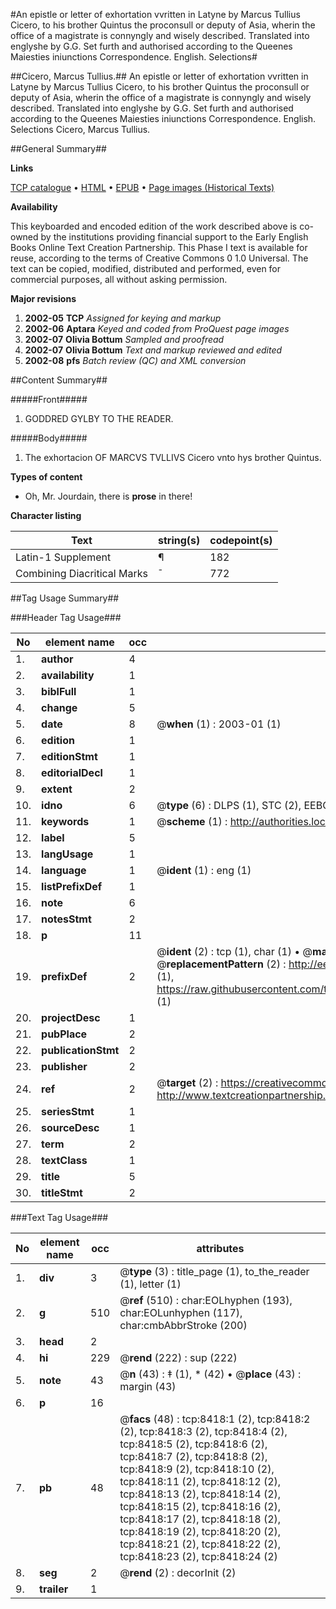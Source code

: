 #An epistle or letter of exhortation vvritten in Latyne by Marcus Tullius Cicero, to his brother Quintus the proconsull or deputy of Asia, wherin the office of a magistrate is connyngly and wisely described. Translated into englyshe by G.G. Set furth and authorised according to the Queenes Maiesties iniunctions Correspondence. English. Selections#

##Cicero, Marcus Tullius.##
An epistle or letter of exhortation vvritten in Latyne by Marcus Tullius Cicero, to his brother Quintus the proconsull or deputy of Asia, wherin the office of a magistrate is connyngly and wisely described. Translated into englyshe by G.G. Set furth and authorised according to the Queenes Maiesties iniunctions
Correspondence. English. Selections
Cicero, Marcus Tullius.

##General Summary##

**Links**

[TCP catalogue](http://www.ota.ox.ac.uk/tcp/)  • 
[HTML](http://tei.it.ox.ac.uk/tcp/Texts-HTML/free/A18/A18844.html)  • 
[EPUB](http://tei.it.ox.ac.uk/tcp/Texts-EPUB/free/A18/A18844.epub) • 
[Page images (Historical Texts)](https://data.historicaltexts.jisc.ac.uk/view?pubId=eebo-99843670e&pageId=eebo-99843670e-8418-1)

**Availability**

This keyboarded and encoded edition of the
	       work described above is co-owned by the institutions
	       providing financial support to the Early English Books
	       Online Text Creation Partnership. This Phase I text is
	       available for reuse, according to the terms of Creative
	       Commons 0 1.0 Universal. The text can be copied,
	       modified, distributed and performed, even for
	       commercial purposes, all without asking permission.

**Major revisions**

1. __2002-05__ __TCP__ *Assigned for keying and markup*
1. __2002-06__ __Aptara__ *Keyed and coded from ProQuest page images*
1. __2002-07__ __Olivia Bottum__ *Sampled and proofread*
1. __2002-07__ __Olivia Bottum__ *Text and markup reviewed and edited*
1. __2002-08__ __pfs__ *Batch review (QC) and XML conversion*

##Content Summary##

#####Front#####

1. GODDRED GYLBY TO THE
READER.

#####Body#####

1. The exhortacion
OF MARCVS TVLLIVS
Cicero vnto hys brother
Quintus.

**Types of content**

  * Oh, Mr. Jourdain, there is **prose** in there!

**Character listing**


|Text|string(s)|codepoint(s)|
|---|---|---|
|Latin-1 Supplement|¶|182|
|Combining             Diacritical Marks|̄|772|

##Tag Usage Summary##

###Header Tag Usage###

|No|element name|occ|attributes|
|---|---|---|---|
|1.|__author__|4||
|2.|__availability__|1||
|3.|__biblFull__|1||
|4.|__change__|5||
|5.|__date__|8| @__when__ (1) : 2003-01 (1)|
|6.|__edition__|1||
|7.|__editionStmt__|1||
|8.|__editorialDecl__|1||
|9.|__extent__|2||
|10.|__idno__|6| @__type__ (6) : DLPS (1), STC (2), EEBO-CITATION (1), PROQUEST (1), VID (1)|
|11.|__keywords__|1| @__scheme__ (1) : http://authorities.loc.gov/ (1)|
|12.|__label__|5||
|13.|__langUsage__|1||
|14.|__language__|1| @__ident__ (1) : eng (1)|
|15.|__listPrefixDef__|1||
|16.|__note__|6||
|17.|__notesStmt__|2||
|18.|__p__|11||
|19.|__prefixDef__|2| @__ident__ (2) : tcp (1), char (1)  •  @__matchPattern__ (2) : ([0-9\-]+):([0-9IVX]+) (1), (.+) (1)  •  @__replacementPattern__ (2) : http://eebo.chadwyck.com/downloadtiff?vid=$1&page=$2 (1), https://raw.githubusercontent.com/textcreationpartnership/Texts/master/tcpchars.xml#$1 (1)|
|20.|__projectDesc__|1||
|21.|__pubPlace__|2||
|22.|__publicationStmt__|2||
|23.|__publisher__|2||
|24.|__ref__|2| @__target__ (2) : https://creativecommons.org/publicdomain/zero/1.0/ (1), http://www.textcreationpartnership.org/docs/. (1)|
|25.|__seriesStmt__|1||
|26.|__sourceDesc__|1||
|27.|__term__|2||
|28.|__textClass__|1||
|29.|__title__|5||
|30.|__titleStmt__|2||


###Text Tag Usage###

|No|element name|occ|attributes|
|---|---|---|---|
|1.|__div__|3| @__type__ (3) : title_page (1), to_the_reader (1), letter (1)|
|2.|__g__|510| @__ref__ (510) : char:EOLhyphen (193), char:EOLunhyphen (117), char:cmbAbbrStroke (200)|
|3.|__head__|2||
|4.|__hi__|229| @__rend__ (222) : sup (222)|
|5.|__note__|43| @__n__ (43) : ‡ (1), * (42)  •  @__place__ (43) : margin (43)|
|6.|__p__|16||
|7.|__pb__|48| @__facs__ (48) : tcp:8418:1 (2), tcp:8418:2 (2), tcp:8418:3 (2), tcp:8418:4 (2), tcp:8418:5 (2), tcp:8418:6 (2), tcp:8418:7 (2), tcp:8418:8 (2), tcp:8418:9 (2), tcp:8418:10 (2), tcp:8418:11 (2), tcp:8418:12 (2), tcp:8418:13 (2), tcp:8418:14 (2), tcp:8418:15 (2), tcp:8418:16 (2), tcp:8418:17 (2), tcp:8418:18 (2), tcp:8418:19 (2), tcp:8418:20 (2), tcp:8418:21 (2), tcp:8418:22 (2), tcp:8418:23 (2), tcp:8418:24 (2)|
|8.|__seg__|2| @__rend__ (2) : decorInit (2)|
|9.|__trailer__|1||
